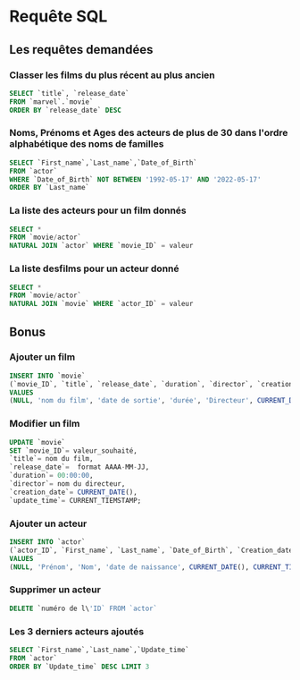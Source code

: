 # Requête SQL

## Les requêtes demandées

### Classer les films du plus récent au plus ancien

```sql
SELECT `title`, `release_date`
FROM `marvel`.`movie`
ORDER BY `release_date` DESC
```

### Noms, Prénoms et Ages des acteurs de plus de 30 dans l'ordre alphabétique des noms de familles

```sql
SELECT `First_name`,`Last_name`,`Date_of_Birth`
FROM `actor`
WHERE `Date_of_Birth` NOT BETWEEN '1992-05-17' AND '2022-05-17' 
ORDER BY `Last_name`
```

### La liste des acteurs pour un film donnés

```sql
SELECT *
FROM `movie/actor`
NATURAL JOIN `actor` WHERE `movie_ID` = valeur
```

### La liste desfilms pour un acteur donné

```sql
SELECT *
FROM `movie/actor`
NATURAL JOIN `movie` WHERE `actor_ID` = valeur
```

## Bonus

### Ajouter un film

```sql
INSERT INTO `movie`
(`movie_ID`, `title`, `release_date`, `duration`, `director`, `creation_date`, `update_time`)
VALUES
(NULL, 'nom du film', 'date de sortie', 'durée', 'Directeur', CURRENT_DATE(), CURRENT_TIMESTAMP);
```

### Modifier un film

```sql
UPDATE `movie` 
SET `movie_ID`= valeur_souhaité,
`title`= nom du film,
`release_date`=  format AAAA-MM-JJ,
`duration`= 00:00:00,
`director`= nom du directeur,
`creation_date`= CURRENT_DATE(),
`update_time`= CURRENT_TIEMSTAMP;
```

### Ajouter un acteur

```sql
INSERT INTO `actor`
(`actor_ID`, `First_name`, `Last_name`, `Date_of_Birth`, `Creation_date`, `Update_time`) 
VALUES
(NULL, 'Prénom', 'Nom', 'date de naissance', CURRENT_DATE(), CURRENT_TIMESTAMP);
```

### Supprimer un acteur

```sql
DELETE `numéro de l\'ID` FROM `actor`
```

### Les 3 derniers acteurs ajoutés

```sql
SELECT `First_name`,`Last_name`,`Update_time`
FROM `actor`
ORDER BY `Update_time` DESC LIMIT 3
```
